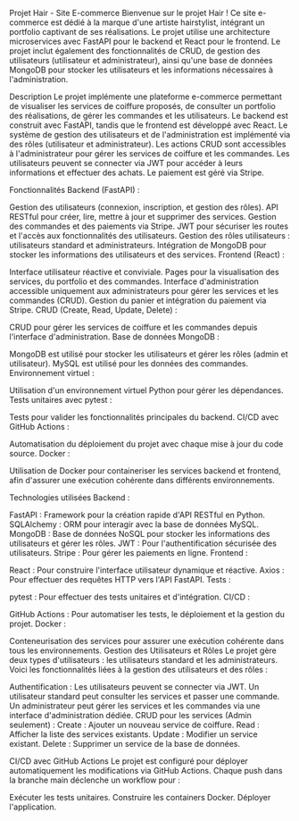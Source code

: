 Projet Hair - Site E-commerce
Bienvenue sur le projet Hair ! Ce site e-commerce est dédié à la marque d'une artiste hairstylist, intégrant un portfolio captivant de ses réalisations. Le projet utilise une architecture microservices avec FastAPI pour le backend et React pour le frontend. Le projet inclut également des fonctionnalités de CRUD, de gestion des utilisateurs (utilisateur et administrateur), ainsi qu'une base de données MongoDB pour stocker les utilisateurs et les informations nécessaires à l'administration.

Description
Le projet implémente une plateforme e-commerce permettant de visualiser les services de coiffure proposés, de consulter un portfolio des réalisations, de gérer les commandes et les utilisateurs. Le backend est construit avec FastAPI, tandis que le frontend est développé avec React. Le système de gestion des utilisateurs et de l'administration est implémenté via des rôles (utilisateur et administrateur). Les actions CRUD sont accessibles à l'administrateur pour gérer les services de coiffure et les commandes. Les utilisateurs peuvent se connecter via JWT pour accéder à leurs informations et effectuer des achats. Le paiement est géré via Stripe.

Fonctionnalités
Backend (FastAPI) :

Gestion des utilisateurs (connexion, inscription, et gestion des rôles).
API RESTful pour créer, lire, mettre à jour et supprimer des services.
Gestion des commandes et des paiements via Stripe.
JWT pour sécuriser les routes et l'accès aux fonctionnalités des utilisateurs.
Gestion des rôles utilisateurs : utilisateurs standard et administrateurs.
Intégration de MongoDB pour stocker les informations des utilisateurs et des services.
Frontend (React) :

Interface utilisateur réactive et conviviale.
Pages pour la visualisation des services, du portfolio et des commandes.
Interface d'administration accessible uniquement aux administrateurs pour gérer les services et les commandes (CRUD).
Gestion du panier et intégration du paiement via Stripe.
CRUD (Create, Read, Update, Delete) :

CRUD pour gérer les services de coiffure et les commandes depuis l'interface d'administration.
Base de données MongoDB :

MongoDB est utilisé pour stocker les utilisateurs et gérer les rôles (admin et utilisateur).
MySQL est utilisé pour les données des commandes.
Environnement virtuel :

Utilisation d'un environnement virtuel Python pour gérer les dépendances.
Tests unitaires avec pytest :

Tests pour valider les fonctionnalités principales du backend.
CI/CD avec GitHub Actions :

Automatisation du déploiement du projet avec chaque mise à jour du code source.
Docker :

Utilisation de Docker pour containeriser les services backend et frontend, afin d'assurer une exécution cohérente dans différents environnements.

Technologies utilisées
Backend :

FastAPI : Framework pour la création rapide d'API RESTful en Python.
SQLAlchemy : ORM pour interagir avec la base de données MySQL.
MongoDB : Base de données NoSQL pour stocker les informations des utilisateurs et gérer les rôles.
JWT : Pour l'authentification sécurisée des utilisateurs.
Stripe : Pour gérer les paiements en ligne.
Frontend :

React : Pour construire l'interface utilisateur dynamique et réactive.
Axios : Pour effectuer des requêtes HTTP vers l'API FastAPI.
Tests :

pytest : Pour effectuer des tests unitaires et d'intégration.
CI/CD :

GitHub Actions : Pour automatiser les tests, le déploiement et la gestion du projet.
Docker :

Conteneurisation des services pour assurer une exécution cohérente dans tous les environnements.
Gestion des Utilisateurs et Rôles
Le projet gère deux types d'utilisateurs : les utilisateurs standard et les administrateurs. Voici les fonctionnalités liées à la gestion des utilisateurs et des rôles :

Authentification :
Les utilisateurs peuvent se connecter via JWT.
Un utilisateur standard peut consulter les services et passer une commande.
Un administrateur peut gérer les services et les commandes via une interface d'administration dédiée.
CRUD pour les services (Admin seulement) :
Create : Ajouter un nouveau service de coiffure.
Read : Afficher la liste des services existants.
Update : Modifier un service existant.
Delete : Supprimer un service de la base de données.

CI/CD avec GitHub Actions
Le projet est configuré pour déployer automatiquement les modifications via GitHub Actions. Chaque push dans la branche main déclenche un workflow pour :

Exécuter les tests unitaires.
Construire les containers Docker.
Déployer l'application.
